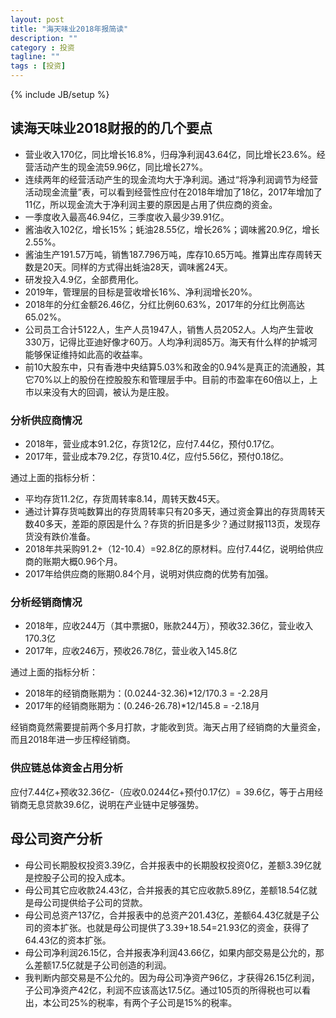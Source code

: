 ```yaml
---
layout: post
title: "海天味业2018年报简读"
description: ""
category : 投资
tagline: ""
tags : [投资]
---
```

{% include JB/setup %}


## 读海天味业2018财报的的几个要点

* 营业收入170亿，同比增长16.8%，归母净利润43.64亿，同比增长23.6%。经营活动产生的现金流59.96亿，同比增长27%。
* 连续两年的经营活动产生的现金流均大于净利润。通过“将净利润调节为经营活动现金流量”表，可以看到经营性应付在2018年增加了18亿，2017年增加了11亿，所以现金流大于净利润主要的原因是占用了供应商的资金。
* 一季度收入最高46.94亿，三季度收入最少39.91亿。
* 酱油收入102亿，增长15%；蚝油28.55亿，增长26%；调味酱20.9亿，增长2.55%。
* 酱油生产191.57万吨，销售187.796万吨，库存10.65万吨。推算出库存周转天数是20天。同样的方式得出蚝油28天，调味酱24天。
* 研发投入4.9亿，全部费用化。
* 2019年，管理层的目标是营收增长16%、净利润增长20%。
* 2018年的分红金额26.46亿，分红比例60.63%，2017年的分红比例高达65.02%。
* 公司员工合计5122人，生产人员1947人，销售人员2052人。人均产生营收330万，记得比亚迪好像才60万。人均净利润85万。海天有什么样的护城河能够保证维持如此高的收益率。
* 前10大股东中，只有香港中央结算5.03%和政金的0.94%是真正的流通股，其它70%以上的股份在控股股东和管理层手中。目前的市盈率在60倍以上，上市以来没有大的回调，被认为是庄股。

### 分析供应商情况

* 2018年，营业成本91.2亿，存货12亿，应付7.44亿，预付0.17亿。
* 2017年，营业成本79.2亿，存货10.4亿，应付5.56亿，预付0.18亿。

通过上面的指标分析：

* 平均存货11.2亿，存货周转率8.14，周转天数45天。
* 通过计算存货吨数算出的存货周转率只有20多天，通过资金算出的存货周转天数40多天，差距的原因是什么？存货的折旧是多少？通过财报113页，发现存货没有跌价准备。
* 2018年共采购91.2+（12-10.4）=92.8亿的原材料。应付7.44亿，说明给供应商的账期大概0.96个月。
* 2017年给供应商的账期0.84个月，说明对供应商的优势有加强。


### 分析经销商情况

* 2018年，应收244万（其中票据0，账款244万），预收32.36亿，营业收入170.3亿
* 2017年，应收246万，预收26.78亿，营业收入145.8亿

通过上面的指标分析：

* 2018年的经销商账期为：(0.0244-32.36)*12/170.3 = -2.28月
* 2017年的经销商账期为：(0.246-26.78)*12/145.8 = -2.18月

经销商竟然需要提前两个多月打款，才能收到货。海天占用了经销商的大量资金，而且2018年进一步压榨经销商。

### 供应链总体资金占用分析

应付7.44亿+预收32.36亿-（应收0.0244亿+预付0.17亿）= 39.6亿，等于占用经销商无息贷款39.6亿，说明在产业链中足够强势。




## 母公司资产分析

* 母公司长期股权投资3.39亿，合并报表中的长期股权投资0亿，差额3.39亿就是控股子公司的投入成本。
* 母公司其它应收款24.43亿，合并报表的其它应收款5.89亿，差额18.54亿就是母公司提供给子公司的贷款。
* 母公司总资产137亿，合并报表中的总资产201.43亿，差额64.43亿就是子公司的资本扩张。也就是母公司提供了3.39+18.54=21.93亿的资金，获得了64.43亿的资本扩张。
* 母公司净利润26.15亿，合并报表净利润43.66亿，如果内部交易是公允的，那么差额17.5亿就是子公司创造的利润。
* 我判断内部交易是不公允的。因为母公司净资产96亿，才获得26.15亿利润，子公司净资产42亿，利润不应该高达17.5亿。通过105页的所得税也可以看出，本公司25%的税率，有两个子公司是15%的税率。

